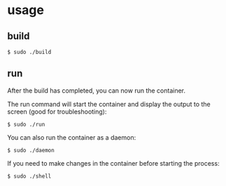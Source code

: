 usage
=====
build
-----

`$ sudo ./build`

run
---
After the build has completed, you can now run the container.

The run command will start the container and display the output to the screen (good for troubleshooting):

`$ sudo ./run`

You can also run the container as a daemon:

`$ sudo ./daemon`

If you need to make changes in the container before starting the process:

`$ sudo ./shell`
